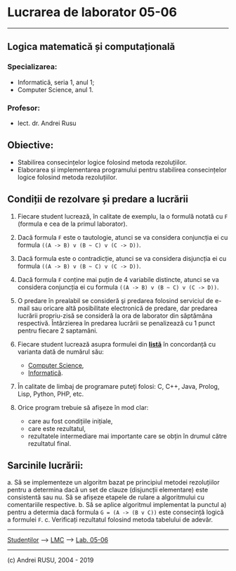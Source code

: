 # Lucrarea de laborator 05-06

---

## Logica matematică și computațională

### Specializarea: 

* Informatică, seria 1, anul 1; 
* Computer Science, anul 1.

### Profesor:

* lect. dr. Andrei Rusu

## Obiective:
* Stabilirea consecințelor logice folosind metoda rezoluțiilor.
* Elaborarea și implementarea programului pentru stabilirea consecințelor logice folosind metoda rezoluțiilor.

## Condiții de rezolvare și predare a lucrării

1. Fiecare student lucrează, în calitate de exemplu, la o formulă notată cu `F` (formula e cea de la primul laborator).
2. Dacă formula `F` este o tautologie, atunci se va considera conjuncția ei cu formula `((A -> B) v (B ~ C) v (C -> D))`. 

3. Dacă formula este o contradicție, atunci se va considera disjuncția ei cu formula `((A -> B) v (B ~ C) v (C -> D))`.

4. Dacă formula `F` conține mai puțin de 4 variabile distincte, atunci se va considera conjuncția ei cu formula `((A -> B) v (B ~ C) v (C -> D))`.

5. O predare în prealabil se consideră şi predarea folosind serviciul de e-mail sau oricare altă posibilitate electronică de predare, dar predarea lucrării propriu-zisă se consideră la ora de laborator din săptămâna respectivă. Întârzierea în predarea lucrării se penalizează cu 1 punct pentru fiecare 2 saptamâni.
6. Fiecare student lucrează asupra formulei din **[listă](./LC_Lab_01_Lista_formule.html)**  în concordanță cu varianta dată de numărul său:
   * [Computer Science](./cs1.html),
   * [Informatică](./info1s1.html). 
7. În calitate de limbaj de programare puteţi folosi: C, C++, Java, Prolog, Lisp, Python, PHP, etc.
8. Orice program trebuie să afișeze în mod clar:
   - care au fost condițiile inițiale,
   - care este rezultatul,
   - rezultatele intermediare mai importante care se obțin în drumul către rezultatul final. 

## Sarcinile lucrării:

a. Să se implementeze un algoritm bazat pe principiul metodei rezoluțiilor pentru a determina dacă un set de clauze (disjuncții elementare) este consistentă sau nu. Să se afișeze etapele de rulare a algoritmului cu comentariile respective.
b. Să se aplice algoritmul implementat la punctul a) pentru a determia dacă formula `G = (A -> (B v C))` este consecință logică a formulei `F`. 
c. Verificați rezultatul folosind metoda tabelului de adevăr.


---

[Studenților](./) --> [LMC](./index-LC-info1.html) --> [Lab. 05-06]()

---

(c) Andrei RUSU, 2004 - 2019
